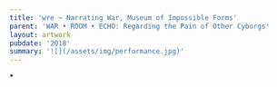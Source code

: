 ```yaml
---
title: 'wre ~ Narrating War, Museum of Impossible Forms'
parent: 'WAR • ROOM • ECHO: Regarding the Pain of Other Cyborgs'
layout: artwork
pubdate: '2018'
summary: '![](/assets/img/performance.jpg)'
---
```

\*

